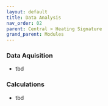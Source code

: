 ```yaml
---
layout: default
title: Data Analysis
nav_order: 02
parent: Central > Heating Signature
grand_parent: Modules
---
```


### Data Aquisition
- tbd

### Calculations
- tbd